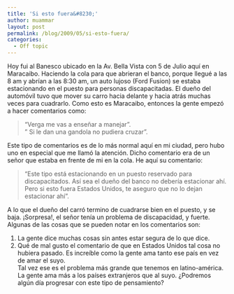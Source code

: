 ```yaml
---
title: 'Si esto fuera&#8230;'
author: muammar
layout: post
permalink: /blog/2009/05/si-esto-fuera/
categories:
  - Off topic
---
```

Hoy fui al Banesco ubicado en la Av. Bella Vista con 5 de Julio aquí en Maracaibo. Haciendo la cola para que abrieran el banco, porque llegué a las 8 am y abrían a las 8:30 am, un auto lujoso (Ford Fusion) se estaba estacionando en el puesto para personas discapacitadas. El dueño del automóvil tuvo que mover su carro hacia delante y hacia atrás muchas veces para cuadrarlo. Como esto es Maracaibo, entonces la gente empezó a hacer comentarios como:

> &#8220;Verga me vas a enseñar a manejar&#8221;.  
> &#8221; Si le dan una gandola no pudiera cruzar&#8221;. 

Este tipo de comentarios es de lo más normal aquí en mi ciudad, pero hubo uno en especial que me llamó la atención. Dicho comentario era de un señor que estaba en frente de mi en la cola. He aquí su comentario:

> &#8220;Este tipo está estacionando en un puesto reservado para discapacitados. Así sea el dueño del banco no debería estacionar ahí. Pero si esto fuera Estados Unidos, te aseguro que no lo dejan estacionar ahí&#8221;.

A lo que el dueño del carró termino de cuadrarse bien en el puesto, y se baja. ¡Sorpresa!, el señor tenía un problema de discapacidad, y fuerte. Algunas de las cosas que se pueden notar en los comentarios son:  
1) La gente dice muchas cosas sin antes estar segura de lo que dice.  
2) Qué de mal gusto el comentario de que en Estados Unidos tal cosa no hubiera pasado. Es increíble como la gente ama tanto ese país en vez de amar el suyo.  
Tal vez ese es el problema más grande que tenemos en latino-américa. La gente ama más a los países extranjeros que al suyo. ¿Podremos algún día progresar con este tipo de pensamiento?